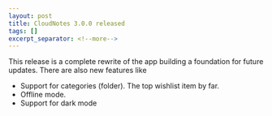 ```yaml
---
layout: post
title: CloudNotes 3.0.0 released
tags: []
excerpt_separator: <!--more-->
---
```


This release is a complete rewrite of the app building a foundation for future updates. There are also new features like
- Support for categories (folder). The top wishlist item by far.
- Offline mode.
- Support for dark mode
